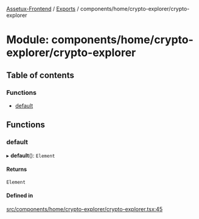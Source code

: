 [Assetux-Frontend](../README.md) / [Exports](../modules.md) / components/home/crypto-explorer/crypto-explorer

# Module: components/home/crypto-explorer/crypto-explorer

## Table of contents

### Functions

- [default](components_home_crypto_explorer_crypto_explorer.md#default)

## Functions

### default

▸ **default**(): `Element`

#### Returns

`Element`

#### Defined in

[src/components/home/crypto-explorer/crypto-explorer.tsx:45](https://github.com/ASSETUX/frontend/blob/9a68660/src/components/home/crypto-explorer/crypto-explorer.tsx#L45)

